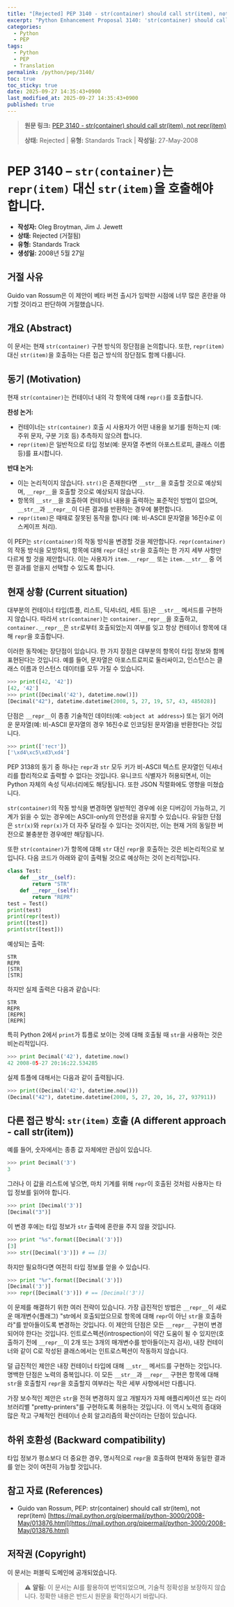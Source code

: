 ```yaml
---
title: "[Rejected] PEP 3140 - str(container) should call str(item), not repr(item)"
excerpt: "Python Enhancement Proposal 3140: 'str(container) should call str(item), not repr(item)'에 대한 한국어 번역입니다."
categories:
  - Python
  - PEP
tags:
  - Python
  - PEP
  - Translation
permalink: /python/pep/3140/
toc: true
toc_sticky: true
date: 2025-09-27 14:35:43+0900
last_modified_at: 2025-09-27 14:35:43+0900
published: true
---
```

> **원문 링크:** [PEP 3140 - str(container) should call str(item), not repr(item)](https://peps.python.org/pep-3140/)
>
> **상태:** Rejected | **유형:** Standards Track | **작성일:** 27-May-2008


# PEP 3140 – `str(container)`는 `repr(item)` 대신 `str(item)`을 호출해야 합니다.

*   **작성자:** Oleg Broytman, Jim J. Jewett
*   **상태:** Rejected (거절됨)
*   **유형:** Standards Track
*   **생성일:** 2008년 5월 27일

## 거절 사유

Guido van Rossum은 이 제안이 베타 버전 출시가 임박한 시점에 너무 많은 혼란을 야기할 것이라고 판단하여 거절했습니다.

## 개요 (Abstract)

이 문서는 현재 `str(container)` 구현 방식의 장단점을 논의합니다. 또한, `repr(item)` 대신 `str(item)`을 호출하는 다른 접근 방식의 장단점도 함께 다룹니다.

## 동기 (Motivation)

현재 `str(container)`는 컨테이너 내의 각 항목에 대해 `repr()`를 호출합니다.

**찬성 논거:**
*   컨테이너는 `str(container)` 호출 시 사용자가 어떤 내용을 보기를 원하는지 (예: 주위 문자, 구분 기호 등) 추측하지 않으려 합니다.
*   `repr(item)`은 일반적으로 타입 정보(예: 문자열 주변의 아포스트로피, 클래스 이름 등)를 표시합니다.

**반대 논거:**
*   이는 논리적이지 않습니다. `str()`은 존재한다면 `__str__`을 호출할 것으로 예상되며, `__repr__`을 호출할 것으로 예상되지 않습니다.
*   항목의 `__str__`을 호출하여 컨테이너 내용을 출력하는 표준적인 방법이 없으며, `__str__`과 `__repr__`이 다른 결과를 반환하는 경우에 불편합니다.
*   `repr(item)`은 때때로 잘못된 동작을 합니다 (예: 비-ASCII 문자열을 16진수로 이스케이프 처리).

이 PEP는 `str(container)`의 작동 방식을 변경할 것을 제안합니다. `repr(container)`의 작동 방식을 모방하되, 항목에 대해 `repr` 대신 `str`을 호출하는 한 가지 세부 사항만 다르게 할 것을 제안합니다. 이는 사용자가 `item.__repr__` 또는 `item.__str__` 중 어떤 결과를 얻을지 선택할 수 있도록 합니다.

## 현재 상황 (Current situation)

대부분의 컨테이너 타입(튜플, 리스트, 딕셔너리, 세트 등)은 `__str__` 메서드를 구현하지 않습니다. 따라서 `str(container)`는 `container.__repr__`을 호출하고, `container.__repr__`은 `str`로부터 호출되었는지 여부를 잊고 항상 컨테이너 항목에 대해 `repr`을 호출합니다.

이러한 동작에는 장단점이 있습니다. 한 가지 장점은 대부분의 항목이 타입 정보와 함께 표현된다는 것입니다. 예를 들어, 문자열은 아포스트로피로 둘러싸이고, 인스턴스는 클래스 이름과 인스턴스 데이터를 모두 가질 수 있습니다.

```python
>>> print([42, '42'])
[42, '42']
>>> print([Decimal('42'), datetime.now()])
[Decimal("42"), datetime.datetime(2008, 5, 27, 19, 57, 43, 485028)]
```


단점은 `__repr__`이 종종 기술적인 데이터(예: `<object at address>`) 또는 읽기 어려운 문자열(예: 비-ASCII 문자열의 경우 16진수로 인코딩된 문자열)을 반환한다는 것입니다.

```python
>>> print(['тест'])
['\xd4\xc5\xd3\xd4']
```


PEP 3138의 동기 중 하나는 `repr`과 `str` 모두 키가 비-ASCII 텍스트 문자열인 딕셔너리를 합리적으로 출력할 수 없다는 것입니다. 유니코드 식별자가 허용되면서, 이는 Python 자체의 속성 딕셔너리에도 해당됩니다. 또한 JSON 직렬화에도 영향을 미쳤습니다.

`str(container)`의 작동 방식을 변경하면 일반적인 경우에 쉬운 디버깅이 가능하고, 기계가 읽을 수 있는 경우에는 ASCII-only의 안전성을 유지할 수 있습니다. 유일한 단점은 `str(x)`와 `repr(x)`가 더 자주 달라질 수 있다는 것이지만, 이는 현재 거의 동일한 버전으로 불충분한 경우에만 해당됩니다.

또한 `str(container)`가 항목에 대해 `str` 대신 `repr`을 호출하는 것은 비논리적으로 보입니다. 다음 코드가 아래와 같이 출력될 것으로 예상하는 것이 논리적입니다.

```python
class Test:
    def __str__(self):
        return "STR"
    def __repr__(self):
        return "REPR"
test = Test()
print(test)
print(repr(test))
print([test])
print(str([test]))
```


예상되는 출력:
```
STR
REPR
[STR]
[STR]
```


하지만 실제 출력은 다음과 같습니다:
```
STR
REPR
[REPR]
[REPR]
```


특히 Python 2에서 `print`가 튜플로 보이는 것에 대해 호출될 때 `str`을 사용하는 것은 비논리적입니다.

```python
>>> print Decimal('42'), datetime.now()
42 2008-05-27 20:16:22.534285
```


실제 튜플에 대해서는 다음과 같이 출력됩니다.

```python
>>> print((Decimal('42'), datetime.now()))
(Decimal("42"), datetime.datetime(2008, 5, 27, 20, 16, 27, 937911))
```


## 다른 접근 방식: `str(item)` 호출 (A different approach - call str(item))

예를 들어, 숫자에서는 종종 값 자체에만 관심이 있습니다.

```python
>>> print Decimal('3')
3
```


그러나 이 값을 리스트에 넣으면, 마치 기계를 위해 `repr`이 호출된 것처럼 사용자는 타입 정보를 읽어야 합니다.

```python
>>> print [Decimal('3')]
[Decimal("3")]
```


이 변경 후에는 타입 정보가 `str` 출력에 혼란을 주지 않을 것입니다.

```python
>>> print "%s".format([Decimal('3')])
[3]
>>> str([Decimal('3')]) # == [3]
```


하지만 필요하다면 여전히 타입 정보를 얻을 수 있습니다.

```python
>>> print "%r".format([Decimal('3')])
[Decimal('3')]
>>> repr([Decimal('3')]) # == [Decimal('3')]
```


이 문제를 해결하기 위한 여러 전략이 있습니다. 가장 급진적인 방법은 `__repr__`이 새로운 매개변수(플래그) "str에서 호출되었으므로 항목에 대해 `repr`이 아닌 `str`을 호출하라"를 받아들이도록 변경하는 것입니다. 이 제안의 단점은 모든 `__repr__` 구현이 변경되어야 한다는 것입니다. 인트로스펙션(introspection)이 약간 도움이 될 수 있지만(호출하기 전에 `__repr__`이 2개 또는 3개의 매개변수를 받아들이는지 검사), 내장 컨테이너와 같이 C로 작성된 클래스에서는 인트로스펙션이 작동하지 않습니다.

덜 급진적인 제안은 내장 컨테이너 타입에 대해 `__str__` 메서드를 구현하는 것입니다. 명백한 단점은 노력의 중복입니다. 이 모든 `__str__`과 `__repr__` 구현은 항목에 대해 `str`을 호출할지 `repr`을 호출할지 여부라는 작은 세부 사항에서만 다릅니다.

가장 보수적인 제안은 `str`을 전혀 변경하지 않고 개발자가 자체 애플리케이션 또는 라이브러리별 "pretty-printers"를 구현하도록 허용하는 것입니다. 이 역시 노력의 증대와 많은 작고 구체적인 컨테이너 순회 알고리즘의 확산이라는 단점이 있습니다.

## 하위 호환성 (Backward compatibility)

타입 정보가 평소보다 더 중요한 경우, 명시적으로 `repr`을 호출하여 현재와 동일한 결과를 얻는 것이 여전히 가능할 것입니다.

## 참고 자료 (References)

*   Guido van Rossum, PEP: str(container) should call str(item), not repr(item) [https://mail.python.org/pipermail/python-3000/2008-May/013876.html](https://mail.python.org/pipermail/python-3000/2008-May/013876.html)

## 저작권 (Copyright)

이 문서는 퍼블릭 도메인에 공개되었습니다.

> ⚠️ **알림:** 이 문서는 AI를 활용하여 번역되었으며, 기술적 정확성을 보장하지 않습니다. 정확한 내용은 반드시 원문을 확인하시기 바랍니다.